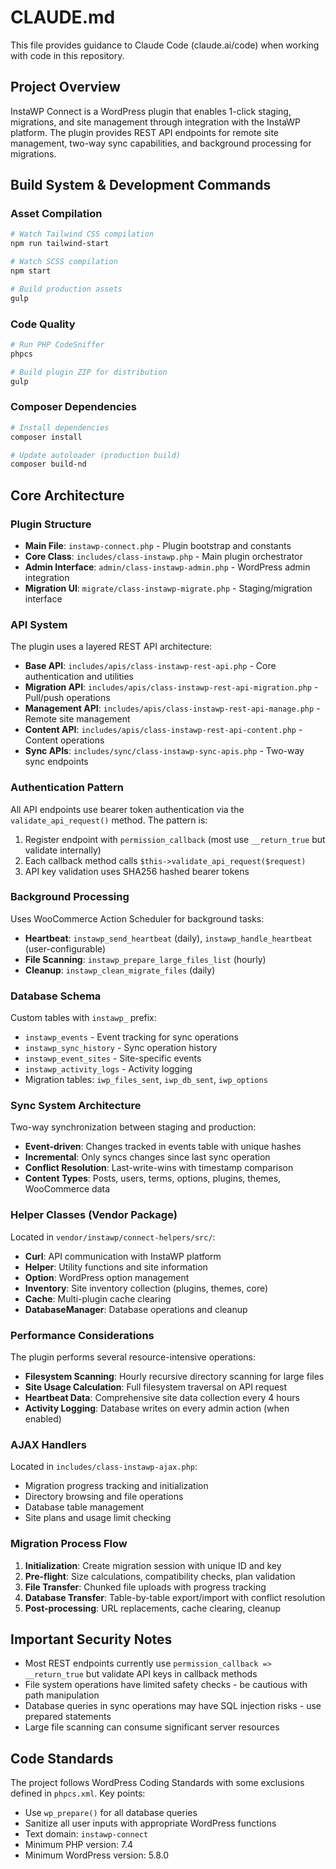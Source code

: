 # CLAUDE.md

This file provides guidance to Claude Code (claude.ai/code) when working with code in this repository.

## Project Overview

InstaWP Connect is a WordPress plugin that enables 1-click staging, migrations, and site management through integration with the InstaWP platform. The plugin provides REST API endpoints for remote site management, two-way sync capabilities, and background processing for migrations.

## Build System & Development Commands

### Asset Compilation
```bash
# Watch Tailwind CSS compilation
npm run tailwind-start

# Watch SCSS compilation  
npm start

# Build production assets
gulp
```

### Code Quality
```bash
# Run PHP CodeSniffer
phpcs

# Build plugin ZIP for distribution
gulp
```

### Composer Dependencies
```bash
# Install dependencies
composer install

# Update autoloader (production build)
composer build-nd
```

## Core Architecture

### Plugin Structure
- **Main File**: `instawp-connect.php` - Plugin bootstrap and constants
- **Core Class**: `includes/class-instawp.php` - Main plugin orchestrator
- **Admin Interface**: `admin/class-instawp-admin.php` - WordPress admin integration
- **Migration UI**: `migrate/class-instawp-migrate.php` - Staging/migration interface

### API System
The plugin uses a layered REST API architecture:

- **Base API**: `includes/apis/class-instawp-rest-api.php` - Core authentication and utilities
- **Migration API**: `includes/apis/class-instawp-rest-api-migration.php` - Pull/push operations
- **Management API**: `includes/apis/class-instawp-rest-api-manage.php` - Remote site management
- **Content API**: `includes/apis/class-instawp-rest-api-content.php` - Content operations
- **Sync APIs**: `includes/sync/class-instawp-sync-apis.php` - Two-way sync endpoints

### Authentication Pattern
All API endpoints use bearer token authentication via the `validate_api_request()` method. The pattern is:
1. Register endpoint with `permission_callback` (most use `__return_true` but validate internally)
2. Each callback method calls `$this->validate_api_request($request)` 
3. API key validation uses SHA256 hashed bearer tokens

### Background Processing
Uses WooCommerce Action Scheduler for background tasks:
- **Heartbeat**: `instawp_send_heartbeat` (daily), `instawp_handle_heartbeat` (user-configurable)
- **File Scanning**: `instawp_prepare_large_files_list` (hourly)
- **Cleanup**: `instawp_clean_migrate_files` (daily)

### Database Schema
Custom tables with `instawp_` prefix:
- `instawp_events` - Event tracking for sync operations
- `instawp_sync_history` - Sync operation history
- `instawp_event_sites` - Site-specific events
- `instawp_activity_logs` - Activity logging
- Migration tables: `iwp_files_sent`, `iwp_db_sent`, `iwp_options`

### Sync System Architecture
Two-way synchronization between staging and production:
- **Event-driven**: Changes tracked in events table with unique hashes
- **Incremental**: Only syncs changes since last sync operation
- **Conflict Resolution**: Last-write-wins with timestamp comparison
- **Content Types**: Posts, users, terms, options, plugins, themes, WooCommerce data

### Helper Classes (Vendor Package)
Located in `vendor/instawp/connect-helpers/src/`:
- **Curl**: API communication with InstaWP platform
- **Helper**: Utility functions and site information
- **Option**: WordPress option management
- **Inventory**: Site inventory collection (plugins, themes, core)
- **Cache**: Multi-plugin cache clearing
- **DatabaseManager**: Database operations and cleanup

### Performance Considerations
The plugin performs several resource-intensive operations:
- **Filesystem Scanning**: Hourly recursive directory scanning for large files
- **Site Usage Calculation**: Full filesystem traversal on API request
- **Heartbeat Data**: Comprehensive site data collection every 4 hours
- **Activity Logging**: Database writes on every admin action (when enabled)

### AJAX Handlers
Located in `includes/class-instawp-ajax.php`:
- Migration progress tracking and initialization
- Directory browsing and file operations
- Database table management
- Site plans and usage limit checking

### Migration Process Flow
1. **Initialization**: Create migration session with unique ID and key
2. **Pre-flight**: Size calculations, compatibility checks, plan validation
3. **File Transfer**: Chunked file uploads with progress tracking
4. **Database Transfer**: Table-by-table export/import with conflict resolution
5. **Post-processing**: URL replacements, cache clearing, cleanup

## Important Security Notes

- Most REST endpoints currently use `permission_callback => __return_true` but validate API keys in callback methods
- File system operations have limited safety checks - be cautious with path manipulation
- Database queries in sync operations may have SQL injection risks - use prepared statements
- Large file scanning can consume significant server resources

## Code Standards

The project follows WordPress Coding Standards with some exclusions defined in `phpcs.xml`. Key points:
- Use `wp_prepare()` for all database queries
- Sanitize all user inputs with appropriate WordPress functions
- Text domain: `instawp-connect`
- Minimum PHP version: 7.4
- Minimum WordPress version: 5.8.0